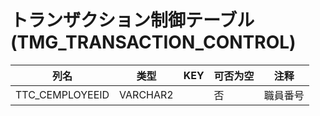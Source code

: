 # トランザクション制御テーブル(TMG_TRANSACTION_CONTROL)
| 列名   | 类型   | KEY  | 可否为空 | 注释   |
| ---- | ---- | ---- | ---- | ---- |
|TTC_CEMPLOYEEID|VARCHAR2||否|職員番号|
